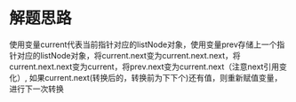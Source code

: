 # 解题思路
使用变量current代表当前指针对应的listNode对象，使用变量prev存储上一个指针对应的listNode对象，将current.next变为current.next.next，将current.next.next变为current，将prev.next变为current.next（注意next引用变化）,
如果current.next(转换后的，转换前为下下个)还有值，则重新赋值变量，进行下一次转换